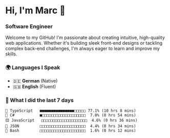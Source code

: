 # Hi, I'm Marc 👋 
### Software Engineer

Welcome to my GitHub! I'm passionate about creating intuitive, high-quality web applications. Whether it's building sleek front-end designs or tackling complex back-end challenges, I'm always eager to learn and improve my skills.  

### 🌍 Languages I Speak  
- 🇩🇪 **German** (Native)  
- 🇬🇧 **English** (Fluent)

### 🤯 What I did the last 7 days

```
🔷 TypeScript   ■■■■■■■■■■■■■■■□□□□□ 77.1% (10 hrs 8 mins)
🔷 C#           ■□□□□□□□□□□□□□□□□□□□  7.0% (0 hrs 54 mins)
🟨 JavaScript   □□□□□□□□□□□□□□□□□□□□  4.6% (0 hrs 36 mins)
📄 JSON         □□□□□□□□□□□□□□□□□□□□  4.4% (0 hrs 34 mins)
📄 Bash         □□□□□□□□□□□□□□□□□□□□  1.6% (0 hrs 12 mins)
```